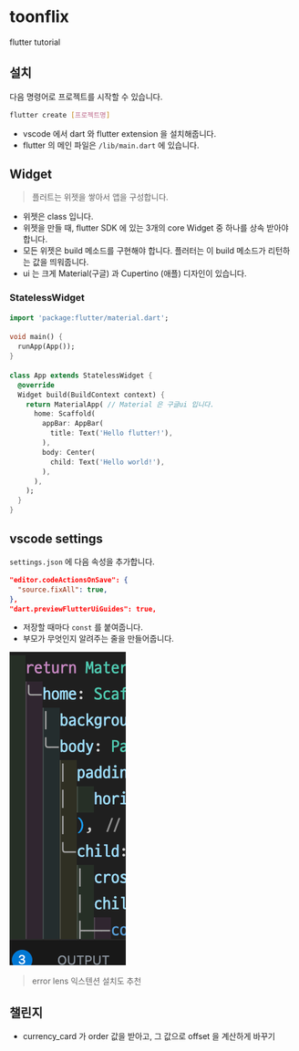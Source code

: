 # toonflix

flutter tutorial

## 설치

다음 명령어로 프로젝트를 시작할 수 있습니다.
```bash
flutter create [프로젝트명]
```

- vscode 에서 dart 와 flutter extension 을 설치해줍니다.
- flutter 의 메인 파일은 `/lib/main.dart` 에 있습니다.

## Widget

> 플러트는 위젯을 쌓아서 앱을 구성합니다.

- 위젯은 class 입니다.
- 위젯을 만들 때, flutter SDK 에 있는 3개의 core Widget 중 하나를 상속 받아야 합니다.
- 모든 위젯은 build 메소드를 구현해야 합니다. 플러터는 이 build 메소드가 리턴하는 값을 띄워줍니다.
- ui 는 크게 Material(구글) 과 Cupertino (애플) 디자인이 있습니다.

### StatelessWidget


```dart
import 'package:flutter/material.dart';

void main() {
  runApp(App());
}

class App extends StatelessWidget {
  @override
  Widget build(BuildContext context) {
    return MaterialApp( // Material 은 구글ui 입니다.
      home: Scaffold(
        appBar: AppBar(
          title: Text('Hello flutter!'),
        ),
        body: Center(
          child: Text('Hello world!'),
        ),
      ),
    );
  }
}
```

## vscode settings

`settings.json` 에 다음 속성을 추가합니다.

```json
"editor.codeActionsOnSave": {
  "source.fixAll": true,
},
"dart.previewFlutterUiGuides": true,
```

- 저장할 때마다 `const` 를 붙여줍니다.
- 부모가 무엇인지 알려주는 줄을 만들어줍니다.

![](readMeImages/2023-09-02-22-32-57.png)

> error lens 익스텐션 설치도 추천


## 챌린지
- currency_card 가 order 값을 받아고, 그 값으로 offset 을 계산하게 바꾸기